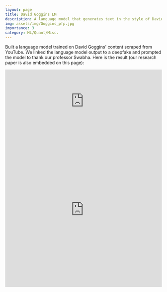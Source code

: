 ```yaml
---
layout: page
title: David Goggins LM
description: A language model that generates text in the style of David Goggins. Who's gonna carry the boats?!
img: assets/img/Goggins_pfp.jpg
importance: 3
category: ML/Quant/Misc.
---
```

Built a language model trained on David Goggins' content scraped from YouTube. We linked the language model output to a deepfake and prompted the model to thank our professor Swabha. Here is the result (our research paper is also embedded on this page):

<div class="row">
    <div class="col-sm-12 mt-3 mt-md-0">
        <iframe width="100%" height="202" src="https://www.youtube.com/embed/n_e8e6tPa44" frameborder="0" allow="accelerometer; autoplay; encrypted-media; gyroscope; picture-in-picture" allowfullscreen></iframe>
    </div>
</div>
 <div class="row">
    <div class="col-sm-12 mt-3 mt-md-0">
        <iframe src="https://drive.google.com/file/d/1ftMVt4At4AJxOyVCwUaWGi1VJNd6Qdw2/preview" style="width:100%; height:500px;" frameborder="0"></iframe>
    </div>
</div>
